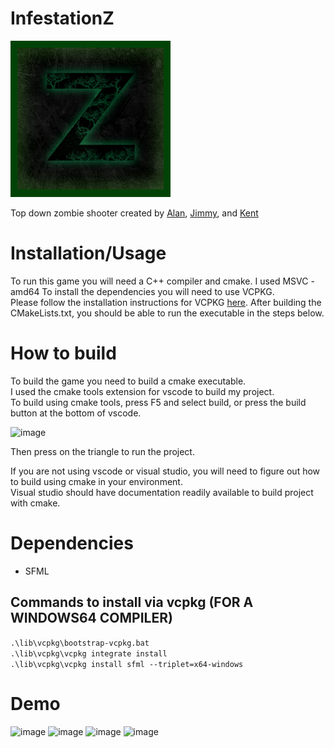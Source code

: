 # InfestationZ 
![GameImage](https://raw.githubusercontent.com/Moltenfuzzy/InfestationZ/master/content/game_thumbnail.PNG)

Top down zombie shooter created by [Alan](https://github.com/achau6), [Jimmy](https://github.com/Burniee), and [Kent](https://github.com/Moltenfuzzy)

# Installation/Usage
To run this game you will need a C++ compiler and cmake. I used MSVC - amd64
To install the dependencies you will need to use VCPKG.  
Please follow the installation instructions for VCPKG [here](https://github.com/Microsoft/vcpkg/).
After building the CMakeLists.txt, you should be able to run the executable in the steps below. 

# How to build
To build the game you need to build a cmake executable.  
I used the cmake tools extension for vscode to build my project.  
To build using cmake tools, press F5 and select build, or press the build button at the bottom of vscode.  

![image](https://user-images.githubusercontent.com/46156230/103430544-19731d80-4b7a-11eb-9d31-66a9abf7c3c0.png)  

Then press on the triangle to run the project. 

If you are not using vscode or visual studio, you will need to figure out how to build using cmake in your environment.  
Visual studio should have documentation readily available to build project with cmake. 

# Dependencies 
 * SFML

## Commands to install via vcpkg (FOR A WINDOWS64 COMPILER)

```.\lib\vcpkg\bootstrap-vcpkg.bat```  
```.\lib\vcpkg\vcpkg integrate install```  
```.\lib\vcpkg\vcpkg install sfml --triplet=x64-windows```  

# Demo
![image](https://user-images.githubusercontent.com/46156230/103430657-29d7c800-4b7b-11eb-8f5a-f7c2416068b3.png)
![image](https://user-images.githubusercontent.com/46156230/103430664-407e1f00-4b7b-11eb-8e67-eacdd7847d72.png)
![image](https://user-images.githubusercontent.com/46156230/103430666-42e07900-4b7b-11eb-83c7-c7e75f40710b.png)
![image](https://user-images.githubusercontent.com/46156230/103430663-3e1bc500-4b7b-11eb-85e5-bb4a7ea85777.png)
